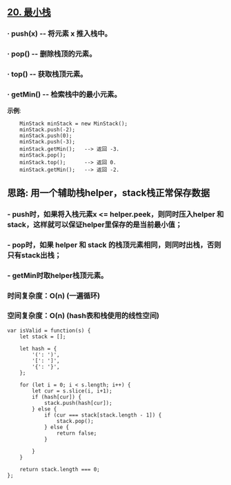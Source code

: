 ## [20. 最小栈](https://leetcode-cn.com/problems/min-stack/)
### · push(x) -- 将元素 x 推入栈中。
### · pop() -- 删除栈顶的元素。
### · top() -- 获取栈顶元素。
### · getMin() -- 检索栈中的最小元素。

**示例**:
```
    MinStack minStack = new MinStack();
    minStack.push(-2);
    minStack.push(0);
    minStack.push(-3);
    minStack.getMin();   --> 返回 -3.
    minStack.pop();
    minStack.top();      --> 返回 0.
    minStack.getMin();   --> 返回 -2.
```

## 思路: 用一个辅助栈helper，stack栈正常保存数据
### - push时，如果将入栈元素x <= helper.peek，则同时压入helper 和 stack，这样就可以保证helper里保存的是当前最小值；
### - pop时，如果 helper 和 stack 的栈顶元素相同，则同时出栈，否则只有stack出栈；
### - getMin时取helper栈顶元素。
### 时间复杂度：O(n) (一遍循环)
### 空间复杂度：O(n) (hash表和栈使用的线性空间)

```
var isValid = function(s) {
    let stack = [];

    let hash = {
        '(': ')',
        '[': ']',
        '{': '}',
    };

    for (let i = 0; i < s.length; i++) {
        let cur = s.slice(i, i+1);
        if (hash[cur]) {
            stack.push(hash[cur]);
        } else {
            if (cur === stack[stack.length - 1]) {
                stack.pop();
            } else {
                return false;
            }
            
        }
    }

    return stack.length === 0;
};
```